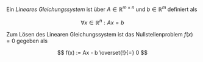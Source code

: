 Ein *Lineares Gleichungssystem* ist über $A \in \mathbb{R}^{m \times n}$ und $b \in \mathbb{R}^m$ definiert als

$$
	\forall x \in \mathbb{R}^n : Ax = b
$$

Zum Lösen des Linearen Gleichungssystem ist das Nullstellenproblem $f(x) = 0$ gegeben als

$$
	f(x) := Ax - b \overset{!}{=} 0
$$